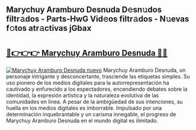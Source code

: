 ## Marychuy Aramburo Desnuda D𝚎sn𝚞dos filtr𝚊dos - Parts-HwG Vid𝚎os filtr𝚊dos - N𝚞evas f𝚘tos atr𝚊ctivas jGbax

# <h2><a href="http://mb5u2a.tromn.icu/?c=Marychuy+Aramburo+Desnuda">🔗👉👉👉 Marychuy Aramburo Desnuda 🔗🔗</a></h2>

[![Marychuy Aramburo Desnuda nuevo](https://i.imgur.com/pEAQMta.gif)](http://mb5u2a.tromn.icu/?c=Marychuy+Aramburo+Desnuda)
Marychuy Aramburo Desnuda, un personaje intrigante y desconcertante, trasciende las etiquetas simples. Su uso pionero de los medios digitales para la autorrepresentación ha cautivado y enfurecido a los espectadores, encendiendo debates sobre la identidad, la expresión artística y la naturaleza evolutiva de las comunidades en línea. A pesar de la ambigüedad de sus intenciones, su huella en los medios digitales es imborrable. Impulsado por una determinación inquebrantable y un carisma innegable, el progreso de Marychuy Aramburo Desnuda en el mundo digital es ilimitado.
